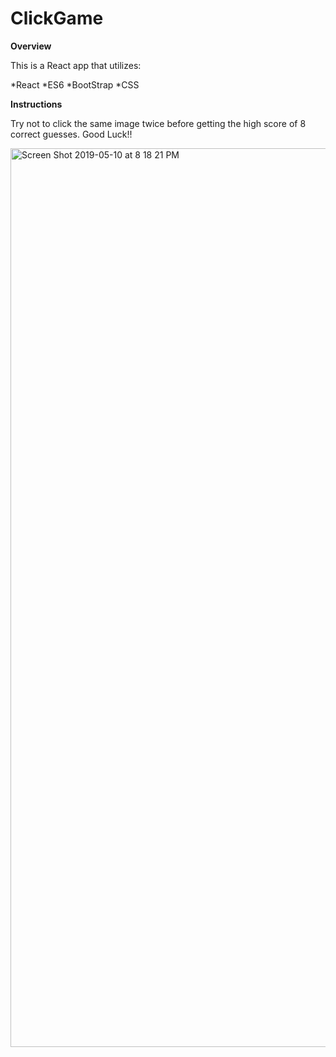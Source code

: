 # ClickGame

**Overview**

This is a React app that utilizes:

*React 
*ES6
*BootStrap
*CSS

**Instructions**

Try not to click the same image twice before getting the high score of 8 correct guesses. Good Luck!!

<img width="1438" alt="Screen Shot 2019-05-10 at 8 18 21 PM" src="https://user-images.githubusercontent.com/47432036/57564499-77c60980-7361-11e9-8129-9aa4f19c5744.png">


